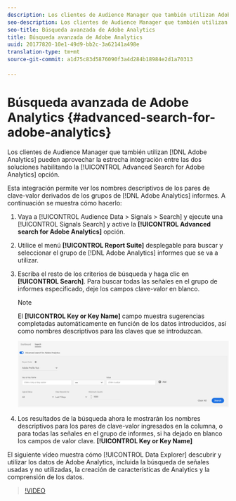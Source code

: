 ```yaml
---
description: Los clientes de Audience Manager que también utilizan Adobe Analytics pueden aprovechar la estrecha integración entre las dos soluciones habilitando la opción Búsqueda avanzada para Adobe Analytics.
seo-description: Los clientes de Audience Manager que también utilizan Adobe Analytics pueden aprovechar la estrecha integración entre las dos soluciones habilitando la opción Búsqueda avanzada para Adobe Analytics.
seo-title: Búsqueda avanzada de Adobe Analytics
title: Búsqueda avanzada de Adobe Analytics
uuid: 20177820-10e1-49d9-bb2c-3a62141a498e
translation-type: tm+mt
source-git-commit: a1d75c83d5876090f3a4d284b18984e2d1a70313

---
```



# Búsqueda avanzada de Adobe Analytics {#advanced-search-for-adobe-analytics}

Los clientes de Audience Manager que también utilizan [!DNL Adobe Analytics] pueden aprovechar la estrecha integración entre las dos soluciones habilitando la [!UICONTROL Advanced Search for Adobe Analytics] opción.

Esta integración permite ver los nombres descriptivos de los pares de clave-valor derivados de los grupos de [!DNL Adobe Analytics] informes. A continuación se muestra cómo hacerlo:

1. Vaya a [!UICONTROL Audience Data > Signals > Search] y ejecute una [!UICONTROL Signals Search] y active la **[!UICONTROL Advanced search for Adobe Analytics]** opción.
1. Utilice el menú **[!UICONTROL Report Suite]** desplegable para buscar y seleccionar el grupo de [!DNL Adobe Analytics] informes que se va a utilizar.
1. Escriba el resto de los criterios de búsqueda y haga clic en **[!UICONTROL Search]**. Para buscar todas las señales en el grupo de informes especificado, deje los campos clave-valor en blanco.
   >[!NOTE]
   >
   >El **[!UICONTROL Key or Key Name]** campo muestra sugerencias completadas automáticamente en función de los datos introducidos, así como nombres descriptivos para las claves que se introduzcan.

   ![](assets/signals-search-analytics.png)
1. Los resultados de la búsqueda ahora le mostrarán los nombres descriptivos para los pares de clave-valor ingresados en la columna, o para todas las señales en el grupo de informes, si ha dejado en blanco los campos de valor clave. **[!UICONTROL Key or Key Name]**

El siguiente vídeo muestra cómo [!UICONTROL Data Explorer] descubrir y utilizar los datos de Adobe Analytics, incluida la búsqueda de señales usadas y no utilizadas, la creación de características de Analytics y la comprensión de los datos.

>[!VIDEO](https://video.tv.adobe.com/v/25150?captions=spa)
